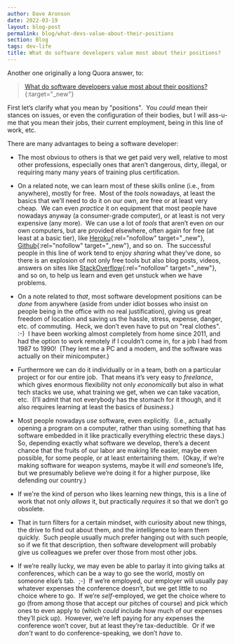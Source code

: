 ```yaml
---
author: Dave Aronson
date: 2022-03-19
layout: blog-post
permalink: blog/what-devs-value-about-their-positions
section: Blog
tags: dev-life
title: What do software developers value most about their positions?
---
```


Another one originally a long Quora answer, to:

> [What do software developers value most about their positions?](https://www.quora.com/What-do-software-developers-value-most-about-their-positions/answer/Dave-Aronson){:target="_new"}

First let’s clarify what you mean by "positions".&nbsp;
You *could* mean their stances on issues,
or even the configuration of their bodies,
but I will ass-u-me that you mean their jobs,
their current employment, being in this line of work, etc.

There are many advantages to being a software developer:

* The most obvious to others is that we get paid very well,
relative to most other professions,
especially ones that aren’t dangerous, dirty, illegal, or
requiring many many years of training plus certification.

* On a related note, we can learn most of these skills online
(i.e., from anywhere),
mostly for free.&nbsp;
Most of the *tools* nowadays,
at least the basics that we’ll need to do it on our own,
are free or at least very cheap.&nbsp;
We can even *practice* it on equipment
that most people have nowadays anyway (a consumer-grade computer),
or at least is not very expensive (any more).&nbsp;
We can use a lot of *tools* that aren’t even *on* our own computers,
but are provided elsewhere,
often again for free (at least at a basic tier),
like
[Heroku](https://heroku.com/){:rel="nofollow" target="_new"},
[Github](https://github.com/){:rel="nofollow" target="_new"},
and so on.&nbsp;
The successful people in this line of work
tend to enjoy *sharing* what they’ve done,
so there is an explosion of not only free tools but also
blog posts, videos, answers on sites like
[StackOverflow](https://stackoverflow.com/){:rel="nofollow" target="_new"},
and so on,
to help us learn
and even get unstuck when we have problems.

* On a note related to *that*,
most software development positions can be *done* from anywhere
(aside from under idiot bosses who insist on people being in the office
with no real justification),
giving us great freedom of location and saving us the
hassle, stress, expense, danger, etc. of commuting.&nbsp;
Heck, we don’t even have to put on "real clothes".&nbsp;
:-)&nbsp;
I have been working almost completely from home since 2011,
and had the option to work remotely if I couldn’t come in, for a job I had from 1987 to 1990!&nbsp;
(They lent me a PC and a modem,
and the software was actually on their minicomputer.)

* Furthermore we can do it individually or in a team,
both on a particular project or for our entire job.&nbsp;
That means it’s very easy to *freelance*,
which gives enormous flexibility not only *economically* but also
in what tech stacks we use,
what training we get,
when we can take vacation, etc.&nbsp;
(I’ll admit that not everybody has the stomach for it though,
and it also requires learning at least the basics of *business*.)

* Most people nowadays *use* software, even explicitly.&nbsp;
(I.e., actually opening a program on a computer,
rather than using something that has software embedded in it
like practically everything electric these days.)&nbsp;
So, depending exactly what software we develop,
there’s a decent chance that the fruits of our labor are making life easier,
maybe even possible,
for some people,
or at least entertaining them.&nbsp;
(Okay, if we’re making software for weapon systems,
maybe it will *end* someone’s life,
but we presumably believe we’re doing it for a higher purpose,
like defending our country.)

* If we're the kind of person who likes learning new things,
this is a line of work that not only *allows* it,
but practically *requires* it so that we don’t go obsolete.

* That in turn filters for a certain mindset,
with curiosity about new things,
the drive to find out about them,
and the intelligence to learn them quickly.&nbsp;
Such people usually much prefer hanging out with such people,
so if we fit that description,
then software development will probably
give us colleagues we prefer over those from most other jobs.

* If we’re really lucky,
we may even be able to parlay it into giving talks at conferences,
which can be a way to go see the world,
mostly on someone else’s tab.&nbsp;
;-)&nbsp;
If we’re employed,
our employer will usually pay whatever expenses the conference doesn’t,
but we get little to no choice where to go.&nbsp;
If we’re *self*-employed,
we get the choice where to go
(from among those that accept our pitches of course)
and pick which ones to even apply to
(which *could* include how much of our expenses they’ll pick up).&nbsp;
However, we’re left paying for any expenses the conference won’t cover,
but at least they’re tax-deductible.&nbsp;
Or if we *don’t* want to do conference-speaking,
we don’t _have_ to.

